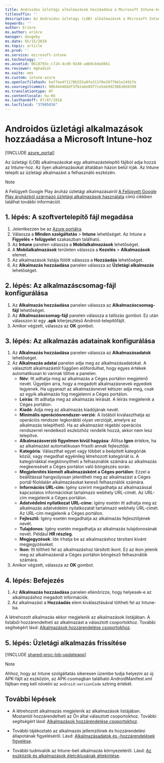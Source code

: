 ```yaml
---
title: Androidos üzletági alkalmazások hozzáadása a Microsoft Intune-hoz
titlesuffix: ''
description: Az Androidos üzletági (LOB) alkalmazások a Microsoft Intune-hoz való hozzáadásának ismertetése.
keywords: ''
author: Erikre
ms.author: erikre
manager: dougeby
ms.date: 05/15/2018
ms.topic: article
ms.prod: ''
ms.service: microsoft-intune
ms.technology: ''
ms.assetid: 061d793c-c724-4cd9-9240-adb0cbda5661
ms.reviewer: mghadial
ms.suite: ems
ms.custom: intune-azure
ms.openlocfilehash: baf7ee4f1178b555a0fe311f0e3977941e1491fe
ms.sourcegitcommit: 98b444468df3fb2a6e8977ce5eb9d238610d4398
ms.translationtype: HT
ms.contentlocale: hu-HU
ms.lasthandoff: 07/07/2018
ms.locfileid: "37905036"
---
```

# <a name="add-an-android-line-of-business-app-to-microsoft-intune"></a>Androidos üzletági alkalmazások hozzáadása a Microsoft Intune-hoz

[!INCLUDE [azure_portal](./includes/azure_portal.md)]

Az üzletági (LOB) alkalmazásokat egy alkalmazástelepítő fájlból adja hozzá az Intune-hoz. Az ilyen alkalmazásokat általában házon belül írják. Az Intune telepíti az üzletági alkalmazást a felhasználó eszközén. 

> [!Note]
> A Felügyelt Google Play áruház üzletági alkalmazásairól [A Felügyelt Google Play áruházból származó üzletági alkalmazások használata](apps-add-android-for-work.md?#working-with-a-line-of-business-app-from-the-managed-google-play-store) című cikkben találhat további információt. 

## <a name="step-1-specify-the-software-setup-file"></a>1. lépés: A szoftvertelepítő fájl megadása

1. Jelentkezzen be az [Azure portálra](https://portal.azure.com).
2. Válassza a **Minden szolgáltatás** > **Intune** lehetőséget. Az Intune a **Figyelés + felügyelet** szakaszban található.
3. Az **Intune** panelen válassza a **Mobilalkalmazások** lehetőséget.
4. A **Mobilalkalmazások** területen válassza a **Kezelés** > **Alkalmazások** elemet.
5. Az alkalmazások listája fölött válassza a **Hozzáadás** lehetőséget.
6. Az **Alkalmazás hozzáadása** panelen válassza az **Üzletági alkalmazás** lehetőséget.

## <a name="step-2-configure-the-app-package-file"></a>2. lépés: Az alkalmazáscsomag-fájl konfigurálása

1. Az **Alkalmazás hozzáadása** panelen válassza az **Alkalmazáscsomag-fájl** lehetőséget.
2. Az **Alkalmazáscsomag-fájl** panelen válassza a tallózás gombot. Ez után válasszon ki egy **.apk** kiterjesztésű Android-telepítőfájlt.
3. Amikor végzett, válassza az **OK** gombot.


## <a name="step-3-configure-app-information"></a>3. lépés: Az alkalmazás adatainak konfigurálása

1. Az **Alkalmazás hozzáadása** panelen válassza az **Alkalmazásadatok** lehetőséget.
2. Az **Alkalmazás adatai** panelen adja meg az alkalmazásadatokat. A választott alkalmazástól függően előfordulhat, hogy egyes értékek automatikusan ki vannak töltve a panelen.
    - **Név**: Itt adhatja meg az alkalmazás a Céges portálon megjelenő nevét. Ügyeljen arra, hogy a megadott alkalmazásnevek egyediek legyenek. Ha ugyanazt az alkalmazásnevet kétszer adja meg, csak az egyik alkalmazás fog megjelenni a Céges portálon.
    - **Leírás**: Itt adhatja meg az alkalmazás leírását. A leírás megjelenik a Céges portálon.
    - **Kiadó**: Adja meg az alkalmazás kiadójának nevét.
    - **Minimális operációsrendszer-verzió**: A listából kiválaszthatja az operációs rendszer legkorábbi olyan verzióját, amelyre az alkalmazás telepíthető. Ha az alkalmazást régebbi operációs rendszerrel rendelkező eszközhöz rendelik hozzá, akkor nem lesz telepítve.
    - **Alkalmazásverzió figyelmen kívül hagyása**: Állítsa **Igen** értékre, ha az alkalmazást automatikusan frissíti annak fejlesztője.
    - **Kategória**: Választhat egyet vagy többet a beépített kategóriák közül, vagy megadhat egyénileg létrehozott kategóriát is. A kategóriákkal megkönnyítheti a felhasználók számára az alkalmazás megkeresését a Céges portálon való böngészés során.
    - **Megjelenítés kiemelt alkalmazásként a Céges portálon**: Ezzel a beállítással hangsúlyosan jelenítheti meg az alkalmazást a Céges portál főoldalán alkalmazásokat kereső felhasználók számára.
    - **Információs URL-cím:** Igény szerint megadhatja az alkalmazással kapcsolatos információkat tartalmazó webhely URL-címét. Az URL-cím megjelenik a Céges portálon.
    - **Adatvédelmi nyilatkozat URL-címe:** Igény esetén itt adhatja meg az alkalmazás adatvédelmi nyilatkozatát tartalmazó webhely URL-címét. Az URL-cím megjelenik a Céges portálon.
    - **Fejlesztő**: Igény esetén megadhatja az alkalmazás fejlesztőjének nevét.
    - **Tulajdonos**: Igény esetén megadhatja az alkalmazás tulajdonosának nevét. Például **HR részleg**.
    - **Megjegyzések**: Ide írhatja be az alkalmazáshoz társítani kívánt megjegyzéseket.
    - **Ikon**: Itt töltheti fel az alkalmazáshoz társított ikont. Ez az ikon jelenik meg az alkalmazásnál a Céges portálon böngésző felhasználók számára.
3. Amikor végzett, válassza az **OK** gombot.

## <a name="step-4-finish-up"></a>4. lépés: Befejezés

1. Az **Alkalmazás hozzáadása** panelen ellenőrizze, hogy helyesek-e az alkalmazáshoz megadott információk.
2. Az alkalmazást a **Hozzáadás** elem kiválasztásával töltheti fel az Intune-ba.

A létrehozott alkalmazás ekkor megjelenik az alkalmazások listájában. A listából hozzárendelheti az alkalmazást a választott csoportokhoz. További segítségért lásd: [Alkalmazások hozzárendelése csoportokhoz](apps-deploy.md).

## <a name="step-5-update-a-line-of-business-app"></a>5. lépés: Üzletági alkalmazás frissítése

[!INCLUDE [shared-proc-lob-updateapp](./includes/shared-proc-lob-updateapp.md)]

> [!Note]
> Ahhoz, hogy az Intune szolgáltatás sikeresen üzembe tudja helyezni az új APK-fájlt az eszközön, az APK-csomagban található AndroidManifest.xml fájlban meg kell növelni az `android:versionCode` sztring értékét.

## <a name="next-steps"></a>További lépések

- A létrehozott alkalmazás megjelenik az alkalmazások listájában. Mostantól hozzárendelheti az Ön által választott csoportokhoz. További segítségért lásd: [Alkalmazások hozzárendelése csoportokhoz](apps-deploy.md).

- További tájékoztató az alkalmazás jellemzőinek és hozzárendelési állapotának figyeléséről. Lásd: [Alkalmazásadatok és -hozzárendelések figyelése](apps-monitor.md).

- További tudnivalók az Intune-beli alkalmazás környezetéről. Lásd: [Az eszközök és alkalmazások életciklusának áttekintése](introduction-device-app-lifecycles.md).
